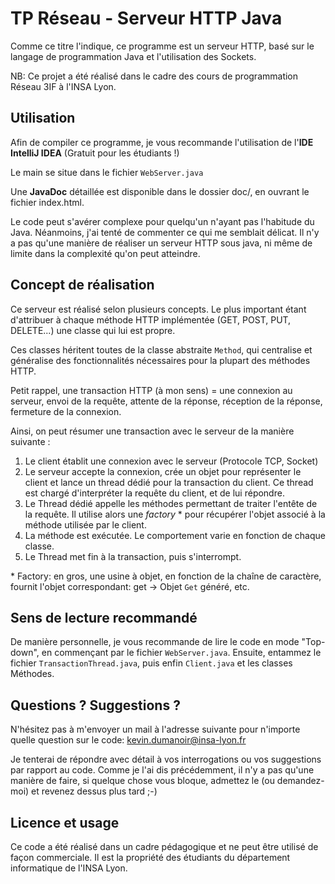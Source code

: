 # TP Réseau - Serveur HTTP Java

Comme ce titre l'indique, ce programme est un serveur HTTP, basé sur le langage de programmation Java et l'utilisation des Sockets.

NB: Ce projet a été réalisé dans le cadre des cours de programmation Réseau 3IF à l'INSA Lyon.

## Utilisation

Afin de compiler ce programme, je vous recommande l'utilisation de l'**IDE IntelliJ IDEA** (Gratuit pour les étudiants !)

Le main se situe dans le fichier `WebServer.java`

Une **JavaDoc** détaillée est disponible dans le dossier doc/, en ouvrant le fichier index.html.

Le code peut s'avérer complexe pour quelqu'un n'ayant pas l'habitude du Java. Néanmoins, j'ai tenté de commenter ce qui me semblait délicat.
Il n'y a pas qu'une manière de réaliser un serveur HTTP sous java, ni même de limite dans la complexité qu'on peut atteindre.

## Concept de réalisation

Ce serveur est réalisé selon plusieurs concepts. Le plus important étant d'attribuer à chaque méthode HTTP implémentée (GET, POST, PUT, DELETE...) une classe qui lui est propre.

Ces classes héritent toutes de la classe abstraite `Method`, qui centralise et généralise des fonctionnalités nécessaires pour la plupart des méthodes HTTP.

Petit rappel, une transaction HTTP (à mon sens) = une connexion au serveur, envoi de la requête, attente de la réponse, réception de la réponse, fermeture de la connexion.

Ainsi, on peut résumer une transaction avec le serveur de la manière suivante :

1. Le client établit une connexion avec le serveur (Protocole TCP, Socket)
2. Le serveur accepte la connexion, crée un objet pour représenter le client et lance un thread dédié pour la transaction du client. Ce thread est chargé d'interpréter la requête du client, et de lui répondre.
3. Le Thread dédié appelle les méthodes permettant de traiter l'entête de la requête. Il utilise alors une _factory_ * pour récupérer l'objet associé à la méthode utilisée par le client.
4. La méthode est exécutée. Le comportement varie en fonction de chaque classe.
5. Le Thread met fin à la transaction, puis s'interrompt.

\* Factory: en gros, une usine à objet, en fonction de la chaîne de caractère, fournit l'objet correspondant: get -> Objet `Get` généré, etc.

## Sens de lecture recommandé

De manière personnelle, je vous recommande de lire le code en mode "Top-down", en commençant par le fichier `WebServer.java`.
Ensuite, entammez le fichier `TransactionThread.java`, puis enfin `Client.java` et les classes Méthodes.

## Questions ? Suggestions ?

N'hésitez pas à m'envoyer un mail à l'adresse suivante pour n'importe quelle question sur le code: kevin.dumanoir@insa-lyon.fr

Je tenterai de répondre avec détail à vos interrogations ou vos suggestions par rapport au code. Comme je l'ai dis précédemment, il n'y a pas qu'une manière de faire, si quelque chose vous bloque, admettez le (ou demandez-moi) et revenez dessus plus tard ;-)

## Licence et usage

Ce code a été réalisé dans un cadre pédagogique et ne peut être utilisé de façon commerciale.
Il est la propriété des étudiants du département informatique de l'INSA Lyon.
